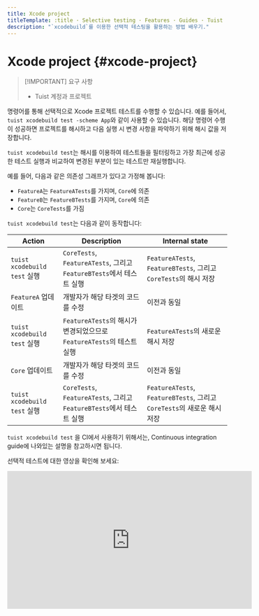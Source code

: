 ```yaml
---
title: Xcode project
titleTemplate: :title · Selective testing · Features · Guides · Tuist
description: "`xcodebuild`를 이용한 선택적 테스팅을 활용하는 방법 배우기."
---
```


# Xcode project {#xcode-project}

> [!IMPORTANT] 요구 사항
>
> - <LocalizedLink href="/server/introduction/accounts-and-projects">Tuist 계정과 프로젝트</LocalizedLink>

명령어를 통해 선택적으로 Xcode 프로젝트 테스트를 수행할 수 있습니다. 예를 들어서, `tuist xcodebuild test -scheme App`와 같이 사용할 수 있습니다. 해당 명령어 수행이 성공하면 프로젝트를 해시하고 다음 실행 시 변경 사항을 파악하기 위해 해시 값을 저장합니다.

`tuist xcodebuild test`는 해시를 이용하여 테스트들을 필터링하고 가장 최근에 성공한 테스트 실행과 비교하여 변경된 부분이 있는 테스트만 재실행합니다.

예를 들어, 다음과 같은 의존성 그래프가 있다고 가정해 봅니다:

- `FeatureA`는 `FeatureATests`를 가지며, `Core`에 의존
- `FeatureB`는 `FeatureBTests`를 가지며, `Core`에 의존
- `Core`는 `CoreTests`를 가짐

`tuist xcodebuild test`는 다음과 같이 동작합니다:

| Action                     | Description                                                | Internal state                                               |
| -------------------------- | ---------------------------------------------------------- | ------------------------------------------------------------ |
| `tuist xcodebuild test` 실행 | `CoreTests`, `FeatureATests`, 그리고 `FeatureBTests`에서 테스트 실행 | `FeatureATests`, `FeatureBTests`, 그리고 `CoreTests`의 해시 저장     |
| `FeatureA` 업데이트            | 개발자가 해당 타겟의 코드를 수정                                         | 이전과 동일                                                       |
| `tuist xcodebuild test` 실행 | `FeatureATests`의 해시가 변경되었으므로 `FeatureATests`의 테스트 실행       | `FeatureATests`의 새로운 해시 저장                                   |
| `Core` 업데이트                | 개발자가 해당 타겟의 코드를 수정                                         | 이전과 동일                                                       |
| `tuist xcodebuild test` 실행 | `CoreTests`, `FeatureATests`, 그리고 `FeatureBTests`에서 테스트 실행 | `FeatureATests`, `FeatureBTests`, 그리고 `CoreTests`의 새로운 해시 저장 |

`tuist xcodebuild test` 을 CI에서 사용하기 위해서는, <LocalizedLink href="/guides/automate/continuous-integration">Continuous integration guide</LocalizedLink>에 나와있는 설명을 참고하시면 됩니다.

선택적 테스트에 대한 영상을 확인해 보세요:

<iframe title="Run tests selectively in your Xcode projects" width="560" height="315" src="https://videos.tuist.dev/videos/embed/1SjekbWSYJ2HAaVjchwjfQ" frameborder="0" allowfullscreen="" sandbox="allow-same-origin allow-scripts allow-popups allow-forms"></iframe>
